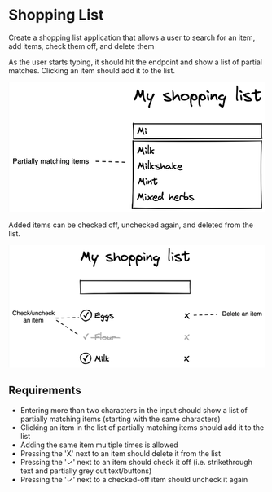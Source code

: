 # Shopping List

Create a shopping list application that allows a user to search for an item, add items, check them off, and delete them

As the user starts typing, it should hit the endpoint and show a list of partial matches. Clicking an item should add
it to the list.

![Mockup Shopping List](../img/shopping_list_1.png)

Added items can be checked off, unchecked again, and deleted from the list.

![Mockup Shopping List](../img/shopping_list_2.png)

## Requirements

- Entering more than two characters in the input should show a list of partially matching items (starting with the same characters)
- Clicking an item in the list of partially matching items should add it to the list
- Adding the same item multiple times is allowed
- Pressing the 'X' next to an item should delete it from the list
- Pressing the '✓' next to an item should check it off (i.e. strikethrough text and partially grey out text/buttons)
- Pressing the '✓' next to a checked-off item should uncheck it again